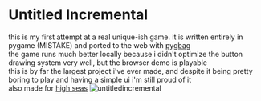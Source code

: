 # Untitled Incremental

this is my first attempt at a real unique-ish game. it is written entirely in pygame (MISTAKE) and ported to the web with [pygbag](https://pypi.org/project/pygbag)
<br>the game runs much better locally because i didn't optimize the button drawing system very well, but the browser demo is playable
<br> this is by far the largest project i've ever made, and despite it being pretty boring to play and having a simple ui i'm still proud of it
<br> also made for [high seas](https://highseas.hackclub.com/)
![untitledincremental](https://github.com/user-attachments/assets/8bdc5798-04cf-4c53-afbf-131cbe35f3b8)
